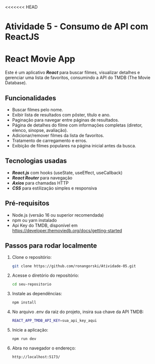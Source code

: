 <<<<<<< HEAD
# Atividade 5 - Consumo de API com ReactJS


# React Movie App

Este é um aplicativo ***React*** para buscar filmes, visualizar detalhes e gerenciar uma lista de favoritos, consumindo a API do TMDB (The Movie Database).

## Funcionalidades

- Buscar filmes pelo nome.
- Exibir lista de resultados com pôster, título e ano.
- Paginação para navegar entre páginas de resultados.
- Página de detalhes do filme com informações completas (diretor, elenco, sinopse, avaliação).
- Adicionar/remover filmes da lista de favoritos.
- Tratamento de carregamento e erros.
- Exibição de filmes populares na página inicial antes da busca.

## Tecnologias usadas

- ***React.js*** com hooks (useState, useEffect, useCallback)
- ***React Router*** para navegação
- ***Axios*** para chamadas HTTP
- ***CSS*** para estilização simples e responsiva

## Pré-requisitos

- Node.js (versão 16 ou superior recomendada)
- npm ou yarn instalado
- Api Key do TMDB, disponível em https://developer.themoviedb.org/docs/getting-started

## Passos para rodar localmente

1. Clone o repositório:
   ```bash
   git clone https://github.com/ronangorski/Atividade-05.git
   ```

2. Acesse o diretório do repositório:
    ```bash 
    cd seu-repositorio
    ```
    
3. Instale as dependências:
    ```bash 
    npm install
    ```

4. No arquivo .env da raiz do projeto, insira sua chave da API TMDB:
    ```bash
    REACT_APP_TMDB_API_KEY=sua_api_key_aqui
    ```

5. Inicie a aplicação:
    ```bash
    npm run dev
    ```

6. Abra no navegador o endereço:
    ```
    http://localhost:5173/
    ```
    